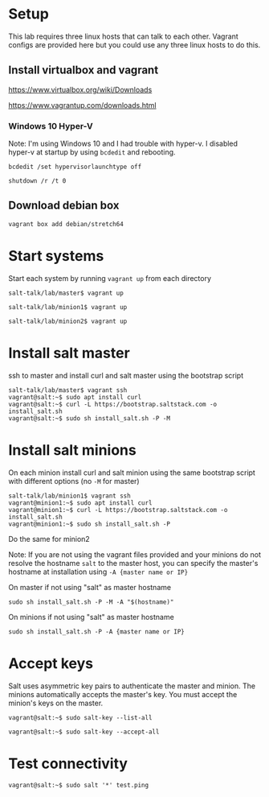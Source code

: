 # Setup

This lab requires three linux hosts that can talk to each other. Vagrant configs are provided here but you could use any three linux hosts to do this.

## Install virtualbox and vagrant

https://www.virtualbox.org/wiki/Downloads

https://www.vagrantup.com/downloads.html

### Windows 10 Hyper-V

Note: I'm using Windows 10 and I had trouble with hyper-v. I disabled hyper-v at startup by using `bcdedit` and rebooting.

```
bcdedit /set hypervisorlaunchtype off

shutdown /r /t 0
```

## Download debian box

```
vagrant box add debian/stretch64
```

# Start systems

Start each system by running `vagrant up` from each directory

```
salt-talk/lab/master$ vagrant up
```

```
salt-talk/lab/minion1$ vagrant up
```

```
salt-talk/lab/minion2$ vagrant up
```

# Install salt master

ssh to master and install curl and salt master using the bootstrap script

```
salt-talk/lab/master$ vagrant ssh
vagrant@salt:~$ sudo apt install curl
vagrant@salt:~$ curl -L https://bootstrap.saltstack.com -o install_salt.sh
vagrant@salt:~$ sudo sh install_salt.sh -P -M
```

# Install salt minions

On each minion install curl and salt minion using the same bootstrap script with different options (no `-M` for master)

```
salt-talk/lab/minion1$ vagrant ssh
vagrant@minion1:~$ sudo apt install curl
vagrant@minion1:~$ curl -L https://bootstrap.saltstack.com -o install_salt.sh
vagrant@minion1:~$ sudo sh install_salt.sh -P
```

Do the same for minion2

Note: If you are not using the vagrant files provided and your minions do not resolve the hostname `salt` to the master host, you can specify the master's hostname at installation using `-A {master name or IP}`

On master if not using "salt" as master hostname
```
sudo sh install_salt.sh -P -M -A "$(hostname)"
```

On minions if not using "salt" as master hostname
```
sudo sh install_salt.sh -P -A {master name or IP}
```

# Accept keys

Salt uses asymmetric key pairs to authenticate the master and minion. The minions automatically accepts the master's key. You must accept the minion's keys on the master.

```
vagrant@salt:~$ sudo salt-key --list-all
```
```
vagrant@salt:~$ sudo salt-key --accept-all
```

# Test connectivity

```
vagrant@salt:~$ sudo salt '*' test.ping
```
